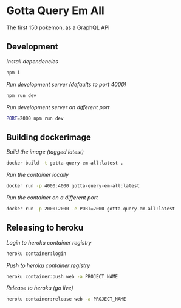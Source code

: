 # Gotta Query Em All

The first 150 pokemon, as a GraphQL API

## Development

_Install dependencies_
```bash
npm i
```

_Run development server (defaults to port 4000)_
```bash
npm run dev
```

_Run development server on different port_
```bash
PORT=2000 npm run dev
```

## Building dockerimage

_Build the image (tagged latest)_
```bash
docker build -t gotta-query-em-all:latest .
```

_Run the container locally_
```bash
docker run -p 4000:4000 gotta-query-em-all:latest
```

_Run the container on a different port_
```bash
docker run -p 2000:2000 -e PORT=2000 gotta-query-em-all:latest
```

## Releasing to heroku

_Login to heroku container registry_
```bash
heroku container:login
```

_Push to heroku container registry_
```bash
heroku container:push web -a PROJECT_NAME
```

_Release to heroku (go live)_
```bash
heroku container:release web -a PROJECT_NAME
```

